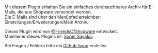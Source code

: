Mit diesem Plugin erhalten Sie ein einfaches durchsuchbares Archiv für E-Mails, die aus Shopware versendet werden.  
Die E-Mails sind über den Menüpfad erreichbar: Einstellungen/Erweiterungen/Main Archiv.

Dieses Plugin wird von [@FriendsOfShopware](https://store.shopware.com/friends-of-shopware.html)
entwickelt.  
Maintainer dieses Plugins ist: [Soner Sayakci](https://github.com/shyim)

Bei Fragen / Fehlern bitte ein [Github Issue](https://github.com/FriendsOfShopware/FroshPlatformMailArchive/issues/new) erstellen
